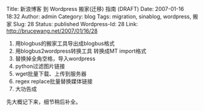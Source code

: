 Title: 新浪博客 到 Wordpress 搬家(迁移) 指南 (DRAFT)
Date: 2007-01-16 18:32
Author: admin
Category: blog
Tags: migration, sinablog, wordpress, 搬家
Slug: 28
Status: published
Wordpress-Id: 28
Link: http://brucewang.net/2007/01/16/28

1.  用blogbus的搬家工具导出成blogbus格式
2.  用blogbus2wordpress转换工具 转换成MT import格式
3.  替换掉全角空格，导入wordpress
4.  python过滤图片链接
5.  wget批量下载、上传到服务器
6.  regex replace批量替换媒体链接
7.  大功告成

先大概记下来，细节稍后补全。
